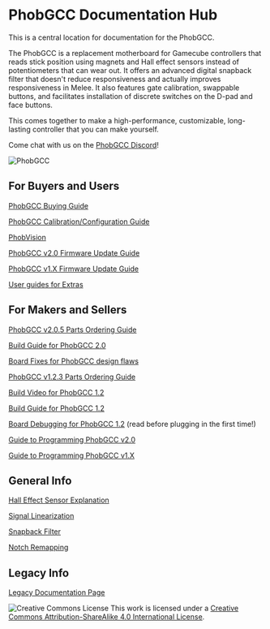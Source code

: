 # PhobGCC Documentation Hub
This is a central location for documentation for the PhobGCC.

The PhobGCC is a replacement motherboard for Gamecube controllers that reads stick position using magnets and Hall effect sensors instead of potentiometers that can wear out.
It offers an advanced digital snapback filter that doesn't reduce responsiveness and actually improves responsiveness in Melee.
It also features gate calibration, swappable buttons, and facilitates installation of discrete switches on the D-pad and face buttons.

This comes together to make a high-performance, customizable, long-lasting controller that you can make yourself.

Come chat with us on the [PhobGCC Discord](https://discord.gg/eNJ7xWMvxf)!

![PhobGCC](https://github.com/PhobGCC/PhobGCC-doc/blob/main/For_Makers/BuildPics_2.0.1/Phob2_Front.jpg?raw=true)

## For Buyers and Users

[PhobGCC Buying Guide](https://github.com/PhobGCC/PhobGCC-doc/blob/main/For_Users/Phob_Buying_Guide.md)

[PhobGCC Calibration/Configuration Guide](https://github.com/PhobGCC/PhobGCC-doc/blob/main/For_Users/Phob_Calibration_Guide_Latest.md)

[PhobVision](https://github.com/PhobGCC/PhobGCC-doc/blob/main/Phobvision_Guide_Latest.md)

[PhobGCC v2.0 Firmware Update Guide](https://github.com/PhobGCC/PhobGCC-doc/blob/main/For_Users/Phob2_Programming_Guide.md)

[PhobGCC v1.X Firmware Update Guide](https://github.com/PhobGCC/PhobGCC-doc/blob/main/For_Users/Phob_Programming_Guide.md)

[User guides for Extras](https://github.com/PhobGCC/PhobGCC-doc/tree/main/For_Users/Extras_Guides)

## For Makers and Sellers

[PhobGCC v2.0.5 Parts Ordering Guide](https://github.com/PhobGCC/PhobGCC-doc/blob/main/For_Makers/Phob2_Ordering_Guide.md)

[Build Guide for PhobGCC 2.0](https://github.com/PhobGCC/PhobGCC-doc/blob/main/For_Makers/Build_Guide_2.0.md)

[Board Fixes for PhobGCC design flaws](https://github.com/PhobGCC/PhobGCC-doc/blob/main/For_Makers/Board_Fixes.md)

[PhobGCC v1.2.3 Parts Ordering Guide](https://github.com/PhobGCC/PhobGCC-doc/blob/main/For_Makers/Phob_Ordering_Guide.md)

[Build Video for PhobGCC 1.2](https://youtu.be/0QmgswFa1cA)

[Build Guide for PhobGCC 1.2](https://github.com/PhobGCC/PhobGCC-doc/blob/main/For_Makers/Build_Guide_1.2.md)

[Board Debugging for PhobGCC 1.2](https://github.com/PhobGCC/PhobGCC-doc/blob/main/For_Makers/Board_Level_Debugging_1.2.md) (read before plugging in the first time!)

[Guide to Programming PhobGCC v2.0](https://github.com/PhobGCC/PhobGCC-doc/blob/main/For_Users/Phob2_Programming_Guide.md)

[Guide to Programming PhobGCC v1.X](https://github.com/PhobGCC/PhobGCC-doc/blob/main/For_Users/Phob_Programming_Guide.md)

## General Info

[Hall Effect Sensor Explanation](https://github.com/PhobGCC/PhobGCC-doc/blob/main/General_Info/Hall_Effect_Sensors.md)

[Signal Linearization](https://github.com/PhobGCC/PhobGCC-doc/blob/main/General_Info/Signal_Linearization.md)

[Snapback Filter](https://github.com/PhobGCC/PhobGCC-doc/blob/main/General_Info/Snapback_Filter.md)

[Notch Remapping](https://github.com/PhobGCC/PhobGCC-doc/blob/main/General_Info/Notch_Remapping.md)

## Legacy Info

[Legacy Documentation Page](https://github.com/PhobGCC/PhobGCC-doc/blob/main/LEGACY.md)

![Creative Commons License](https://i.creativecommons.org/l/by-sa/4.0/88x31.png)
This work is licensed under a [Creative Commons Attribution-ShareAlike 4.0 International License](http://creativecommons.org/licenses/by-sa/4.0/).
